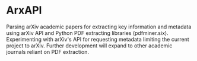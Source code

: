 # ArxAPI
Parsing arXiv academic papers for extracting key information and metadata using arXiv API and Python PDF extracting libraries (pdfminer.six). Experimenting with arXiv's API for requesting metadata limiting the current project to arXiv. Further development will expand to other academic journals reliant on PDF extraction. 
